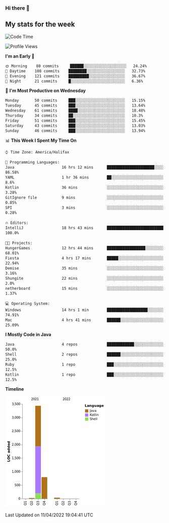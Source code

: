 ### Hi there 👋

## My stats for the week
<!--START_SECTION:waka-->
![Code Time](http://img.shields.io/badge/Code%20Time-170%20hrs%2045%20mins-blue)

![Profile Views](http://img.shields.io/badge/Profile%20Views-0-blue)

**I'm an Early 🐤** 

```text
🌞 Morning    80 commits     ██████░░░░░░░░░░░░░░░░░░░   24.24% 
🌆 Daytime    108 commits    ████████░░░░░░░░░░░░░░░░░   32.73% 
🌃 Evening    121 commits    █████████░░░░░░░░░░░░░░░░   36.67% 
🌙 Night      21 commits     █░░░░░░░░░░░░░░░░░░░░░░░░   6.36%

```
📅 **I'm Most Productive on Wednesday** 

```text
Monday       50 commits     ███░░░░░░░░░░░░░░░░░░░░░░   15.15% 
Tuesday      45 commits     ███░░░░░░░░░░░░░░░░░░░░░░   13.64% 
Wednesday    61 commits     ████░░░░░░░░░░░░░░░░░░░░░   18.48% 
Thursday     34 commits     ██░░░░░░░░░░░░░░░░░░░░░░░   10.3% 
Friday       51 commits     ███░░░░░░░░░░░░░░░░░░░░░░   15.45% 
Saturday     43 commits     ███░░░░░░░░░░░░░░░░░░░░░░   13.03% 
Sunday       46 commits     ███░░░░░░░░░░░░░░░░░░░░░░   13.94%

```


📊 **This Week I Spent My Time On** 

```text
⌚︎ Time Zone: America/Halifax

💬 Programming Languages: 
Java                     16 hrs 12 mins      █████████████████████░░░░   86.58% 
YAML                     1 hr 36 mins        ██░░░░░░░░░░░░░░░░░░░░░░░   8.6% 
Kotlin                   36 mins             ░░░░░░░░░░░░░░░░░░░░░░░░░   3.28% 
GitIgnore file           9 mins              ░░░░░░░░░░░░░░░░░░░░░░░░░   0.85% 
SPI                      3 mins              ░░░░░░░░░░░░░░░░░░░░░░░░░   0.28%

🔥 Editors: 
IntelliJ                 18 hrs 43 mins      █████████████████████████   100.0%

🐱‍💻 Projects: 
HungerGames              12 hrs 44 mins      █████████████████░░░░░░░░   68.01% 
Fiesta                   4 hrs 17 mins       █████░░░░░░░░░░░░░░░░░░░░   22.94% 
Demise                   35 mins             ░░░░░░░░░░░░░░░░░░░░░░░░░   3.16% 
Shungite                 22 mins             ░░░░░░░░░░░░░░░░░░░░░░░░░   2.0% 
netherboard              15 mins             ░░░░░░░░░░░░░░░░░░░░░░░░░   1.37%

💻 Operating System: 
Windows                  14 hrs 1 min        ██████████████████░░░░░░░   74.91% 
Mac                      4 hrs 41 mins       ██████░░░░░░░░░░░░░░░░░░░   25.09%

```

**I Mostly Code in Java** 

```text
Java                     4 repos             ████████████░░░░░░░░░░░░░   50.0% 
Shell                    2 repos             ██████░░░░░░░░░░░░░░░░░░░   25.0% 
Ruby                     1 repo              ███░░░░░░░░░░░░░░░░░░░░░░   12.5% 
Kotlin                   1 repo              ███░░░░░░░░░░░░░░░░░░░░░░   12.5%

```


**Timeline**

![Chart not found](https://raw.githubusercontent.com/lyndseyy/lyndseyy/main/charts/bar_graph.png) 


 Last Updated on 11/04/2022 19:04:41 UTC
<!--END_SECTION:waka-->
